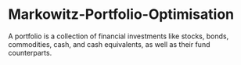 # Markowitz-Portfolio-Optimisation

A portfolio is a collection of financial investments like stocks, bonds, commodities, cash, and cash equivalents, as well as their fund counterparts.
